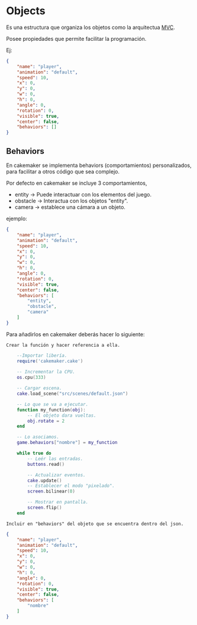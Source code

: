 # Objects

Es una estructura que organiza los objetos como la arquitectua [MVC](https://es.wikipedia.org/wiki/Modelo–vista–controlador).

Posee propiedades que permite facilitar la programación.

Ej: 

```json
{
    "name": "player",
    "animation": "default",
    "speed": 10,
    "x": 0,
    "y": 0,
    "w": 0,
    "h": 0,
    "angle": 0,
    "rotation": 0,
    "visible": true,
    "center": false,
    "behaviors": []
}
```

## Behaviors

En cakemaker se implementa behaviors (comportamientos) personalizados, para facilitar a otros
código que sea complejo.

Por defecto en cakemaker se incluye 3 comportamientos,
- entity -> Puede interactuar con los elementos del juego.
- obstacle -> Interactua con los objetos "entity".
- camera -> establece una cámara a un objeto.

ejemplo:

```json
{
    "name": "player",
    "animation": "default",
    "speed": 10,
    "x": 0,
    "y": 0,
    "w": 0,
    "h": 0,
    "angle": 0,
    "rotation": 0,
    "visible": true,
    "center": false,
    "behaviors": [
        "entity",
        "obstacle",
        "camera"
    ]
}
```

Para añadirlos en cakemaker deberás hacer lo siguiente:

    Crear la función y hacer referencia a ella.

```lua
    --Importar libería.
    require('cakemaker.cake')
    
    -- Incrementar la CPU.
    os.cpu(333)

    -- Cargar escena.
    cake.load_scene("src/scenes/default.json")

    -- Lo que se va a ejecutar.
    function my_function(obj):
        -- El objeto dara vueltas.
        obj.rotate = 2
    end

    -- Lo asociamos.
    game.behaviors["nombre"] = my_function

    while true do
        -- Leér las entradas.
        buttons.read()

        -- Actualizar eventos.
        cake.update()
        -- Establecer el modo "pixelado".
        screen.bilinear(0)

        -- Mostrar en pantalla.
        screen.flip()
    end
```

    Incluir en "behaviors" del objeto que se encuentra dentro del json.

```json
{
    "name": "player",
    "animation": "default",
    "speed": 10,
    "x": 0,
    "y": 0,
    "w": 0,
    "h": 0,
    "angle": 0,
    "rotation": 0,
    "visible": true,
    "center": false,
    "behaviors": [
        "nombre"
    ]
}
```